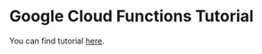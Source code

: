 # Google Cloud Functions Tutorial

You can find tutorial [here](https://khulnasoft.com/google/google-cloud-functions-tutorial/).
